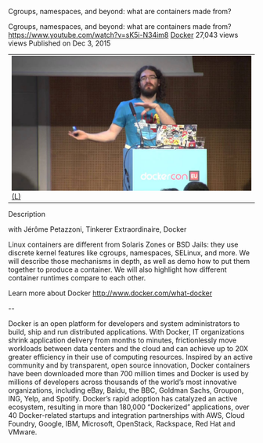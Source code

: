 Cgroups, namespaces, and beyond: what are containers made from?

Cgroups, namespaces, and beyond: what are containers made from?
https://www.youtube.com/watch?v=sK5i-N34im8
[Docker](https://www.youtube.com/channel/UC76AVf2JkrwjxNKMuPpscHQ)
27,043 views views
Published on Dec 3, 2015

|     |
| --- |
| ![maxresdefault.jpg](../_resources/ba8e2157e3c79eaa540ccc06f94934b8.jpg)[(L)](https://www.youtube.com/watch?v=sK5i-N34im8) |

Description

with Jérôme Petazzoni, Tinkerer Extraordinaire, Docker

Linux containers are different from Solaris Zones or BSD Jails: they use discrete kernel features like cgroups, namespaces, SELinux, and more. We will describe those mechanisms in depth, as well as demo how to put them together to produce a container. We will also highlight how different container runtimes compare to each other.

Learn more about Docker http://www.docker.com/what-docker

--

Docker is an open platform for developers and system administrators to build, ship and run distributed applications. With Docker, IT organizations shrink application delivery from months to minutes, frictionlessly move workloads between data centers and the cloud and can achieve up to 20X greater efficiency in their use of computing resources. Inspired by an active community and by transparent, open source innovation, Docker containers have been downloaded more than 700 million times and Docker is used by millions of developers across thousands of the world’s most innovative organizations, including eBay, Baidu, the BBC, Goldman Sachs, Groupon, ING, Yelp, and Spotify. Docker’s rapid adoption has catalyzed an active ecosystem, resulting in more than 180,000 “Dockerized” applications, over 40 Docker-related startups and integration partnerships with AWS, Cloud Foundry, Google, IBM, Microsoft, OpenStack, Rackspace, Red Hat and VMware.